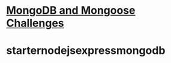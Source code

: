 # [MongoDB and Mongoose Challenges](https://www.freecodecamp.org/learn/apis-and-microservices/mongodb-and-mongoose/)
# starternodejsexpressmongodb
